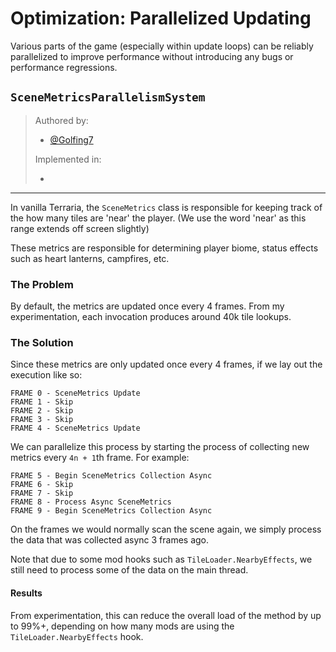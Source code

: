 ﻿# Optimization: Parallelized Updating

Various parts of the game (especially within update loops) can be reliably parallelized to improve performance without introducing any bugs or performance regressions.

## `SceneMetricsParallelismSystem`

> Authored by:
> - [@Golfing7](https://github.com/Golfing7)
>
> Implemented in:
> - [](https://github.com/terraria-catalyst/Nitrate/pull/13)

---

In vanilla Terraria, the `SceneMetrics` class is responsible for keeping track of the how many tiles are 'near' the player.
(We use the word 'near' as this range extends off screen slightly)

These metrics are responsible for determining player biome, status effects such as heart lanterns, campfires, etc.

### The Problem

By default, the metrics are updated once every 4 frames. From my experimentation, each invocation produces around 40k tile lookups.

### The Solution

Since these metrics are only updated once every 4 frames, if we lay out the execution like so:
```
FRAME 0 - SceneMetrics Update
FRAME 1 - Skip
FRAME 2 - Skip
FRAME 3 - Skip
FRAME 4 - SceneMetrics Update
```
We can parallelize this process by starting the process of collecting new metrics every `4n + 1`th frame. For example:
```
FRAME 5 - Begin SceneMetrics Collection Async
FRAME 6 - Skip
FRAME 7 - Skip
FRAME 8 - Process Async SceneMetrics
FRAME 9 - Begin SceneMetrics Collection Async
```
On the frames we would normally scan the scene again, we simply process the data that was collected async 3 frames ago.

Note that due to some mod hooks such as `TileLoader.NearbyEffects`, we still need to process some of the data on the main thread.

#### Results

From experimentation, this can reduce the overall load of the method by up to 99%+, depending on how many mods are using the `TileLoader.NearbyEffects` hook.

[^1]: More experimentation MUST be done with other mods.
[^2]: Mods may use IL editing on the SceneMetrics class. In which case, this modification will not play nicely.
